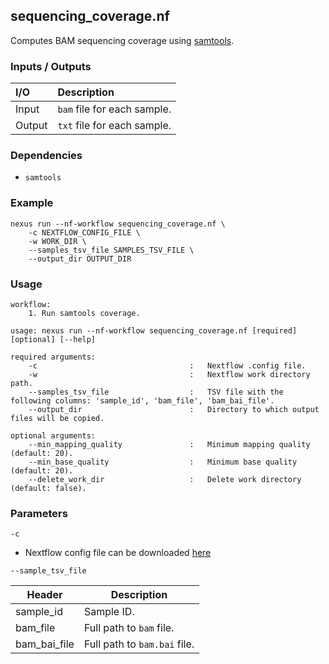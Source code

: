 ## sequencing_coverage.nf

Computes BAM sequencing coverage using [samtools](https://www.htslib.org/).

### Inputs / Outputs

| I/O    | Description                    |
|:-------|:-------------------------------|
| Input  | `bam` file for each sample.    | 
| Output | `txt` file for each sample.    |

### Dependencies

* `samtools`

### Example

```
nexus run --nf-workflow sequencing_coverage.nf \
    -c NEXTFLOW_CONFIG_FILE \
    -w WORK_DIR \
    --samples_tsv_file SAMPLES_TSV_FILE \
    --output_dir OUTPUT_DIR
```

### Usage

```
workflow:
    1. Run samtools coverage.

usage: nexus run --nf-workflow sequencing_coverage.nf [required] [optional] [--help]

required arguments:
    -c                                  :   Nextflow .config file.
    -w                                  :   Nextflow work directory path.
    --samples_tsv_file                  :   TSV file with the following columns: 'sample_id', 'bam_file', 'bam_bai_file'.
    --output_dir                        :   Directory to which output files will be copied.

optional arguments:
    --min_mapping_quality               :   Minimum mapping quality (default: 20).
    --min_base_quality                  :   Minimum base quality (default: 20).
    --delete_work_dir                   :   Delete work directory (default: false).
```

### Parameters

`-c`
* Nextflow config file can be downloaded [here](https://github.com/pirl-unc/nexus/tree/main/nextflow)

`--sample_tsv_file`

| Header    | Description                      |
|-----------|----------------------------------|
| sample_id | Sample ID.                       |
| bam_file  | Full path to `bam` file.         |
| bam_bai_file | Full path to `bam.bai` file.  |
